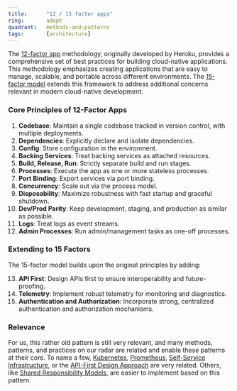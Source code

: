```yaml
---
title:      "12 / 15 factor apps"
ring:       adopt
quadrant:   methods-and-patterns
tags:       [architecture]
---
```


The [12-factor app](https://12factor.net/de/) methodology, originally developed by Heroku, provides a comprehensive set of best practices for building cloud-native applications. This methodology emphasizes creating applications that are easy to manage, scalable, and portable across different environments. The [15-factor model](https://developer.ibm.com/articles/15-factor-applications/) extends this framework to address additional concerns relevant in modern cloud-native development.

### Core Principles of 12-Factor Apps

1. **Codebase**: Maintain a single codebase tracked in version control, with multiple deployments.
2. **Dependencies**: Explicitly declare and isolate dependencies.
3. **Config**: Store configuration in the environment.
4. **Backing Services**: Treat backing services as attached resources.
5. **Build, Release, Run**: Strictly separate build and run stages.
6. **Processes**: Execute the app as one or more stateless processes.
7. **Port Binding**: Export services via port binding.
8. **Concurrency**: Scale out via the process model.
9. **Disposability**: Maximize robustness with fast startup and graceful shutdown.
10. **Dev/Prod Parity**: Keep development, staging, and production as similar as possible.
11. **Logs**: Treat logs as event streams.
12. **Admin Processes**: Run admin/management tasks as one-off processes.

### Extending to 15 Factors

The 15-factor model builds upon the original principles by adding:

13. **API First**: Design APIs first to ensure interoperability and future-proofing.
14. **Telemetry**: Implement robust telemetry for monitoring and diagnostics.
15. **Authentication and Authorization**: Incorporate strong, centralized authentication and authorization mechanisms.

### Relevance

For us, this rather old pattern is still very relevant, and many methods, patterns, and practices on our radar are related and enable these patterns at their core. To name a few, [Kubernetes](/platforms-and-operations/kubernetes/), [Prometheus](/platforms-and-operations/prometheus/), [Self-Service Infrastructure](/platforms-and-operations/self-service-infrastructure/), or the [API-First Design Approach](/methods-and-patterns/api-first-design-approach/) are very related. Others, like [Shared Responsibility Models](/methods-and-patterns/shared-responsibility/), are easier to implement based on this pattern.
